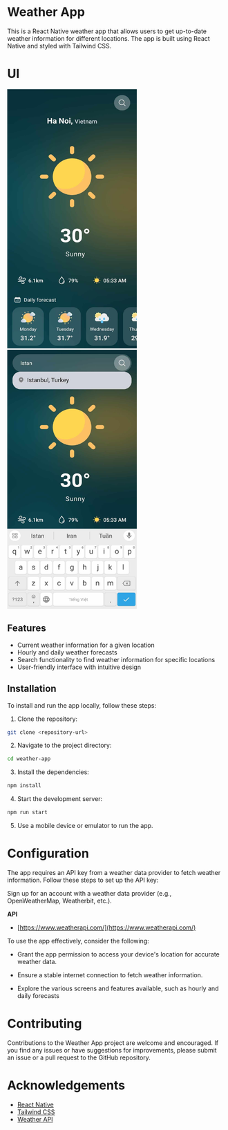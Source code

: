 # Weather App

This is a React Native weather app that allows users to get up-to-date weather information for different locations. The app is built using React Native and styled with Tailwind CSS.

# UI
<img src="weather.jpg" alt="Image" width="300" height="600">
<img src="weather-2-1.jpg" alt="Image" width="300" height="600">

## Features

- Current weather information for a given location
- Hourly and daily weather forecasts
- Search functionality to find weather information for specific locations
- User-friendly interface with intuitive design


## Installation

To install and run the app locally, follow these steps:

1. Clone the repository:

```bash
git clone <repository-url>
```
2. Navigate to the project directory:

```bash
cd weather-app
```
3. Install the dependencies:

```bash
npm install
```
4. Start the development server:

```bash
npm run start
```

5. Use a mobile device or emulator to run the app.
   
# Configuration
The app requires an API key from a weather data provider to fetch weather information. Follow these steps to set up the API key:

Sign up for an account with a weather data provider (e.g., OpenWeatherMap, Weatherbit, etc.).

**API**

- [https://www.weatherapi.com/](https://www.weatherapi.com/)

To use the app effectively, consider the following:

- Grant the app permission to access your device's location for accurate weather data.

- Ensure a stable internet connection to fetch weather information.

- Explore the various screens and features available, such as hourly and daily forecasts
  
# Contributing
Contributions to the Weather App project are welcome and encouraged. If you find any issues or have suggestions for improvements, please submit an issue or a pull request to the GitHub repository.

# Acknowledgements

- [React Native](https://reactnative.dev/)
- [Tailwind CSS](https://tailwindcss.com/)
- [Weather API](https://www.weatherapi.com/)
